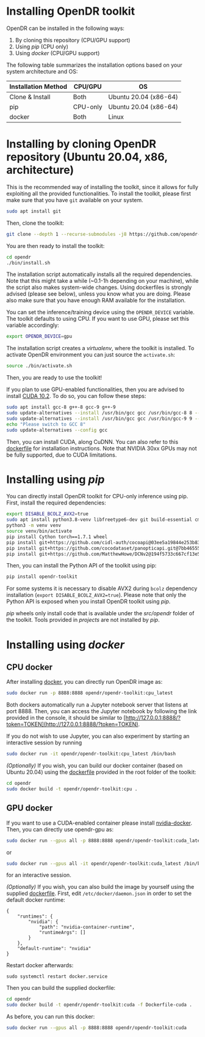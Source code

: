 # Installing OpenDR toolkit

OpenDR can be installed in the following ways:
1. By cloning this repository (CPU/GPU support)
2. Using *pip* (CPU only)
3. Using *docker* (CPU/GPU support)

The following table summarizes the installation options based on your system architecture and OS:

| Installation Method | CPU/GPU  | OS                    |
|---------------------|----------|-----------------------|
| Clone & Install     | Both     | Ubuntu 20.04 (x86-64) |
| pip                 | CPU-only | Ubuntu 20.04 (x86-64) |
| docker              | Both     | Linux                 |


# Installing by cloning OpenDR repository (Ubuntu 20.04, x86, architecture)

This is the recommended way of installing the toolkit, since it allows for fully exploiting all the provided functionalities.
To install the toolkit, please first make sure that you have `git` available on your system.
```bash
sudo apt install git
```
Then, clone the toolkit:
```bash
git clone --depth 1 --recurse-submodules -j8 https://github.com/opendr-eu/opendr
```
You are then ready to install the toolkit:
```bash
cd opendr
./bin/install.sh
```
The installation script automatically installs all the required dependencies.
Note that this might take a while (~0.1-1h depending on your machine), while the script also makes system-wide changes.
Using dockerfiles is strongly advised (please see below), unless you know what you are doing.
Please also make sure that you have enough RAM available for the installation.


You can set the inference/training device using the `OPENDR_DEVICE` variable.
The toolkit defaults to using CPU.
If you want to use GPU, please set this variable accordingly:
```bash
export OPENDR_DEVICE=gpu
```
The installation script creates a *virtualenv*, where the toolkit is installed.
To activate OpenDR environment you can just source the `activate.sh`:
```bash
source ./bin/activate.sh
```
Then, you are ready to use the toolkit!


If you plan to use GPU-enabled functionalities, then you are advised to install [CUDA 10.2](https://developer.nvidia.com/cuda-10.2-download-archive).
To do so, you can follow these steps:
```bash
sudo apt install gcc-8 g++-8 gcc-9 g++-9
sudo update-alternatives --install /usr/bin/gcc gcc /usr/bin/gcc-8 8 --slave /usr/bin/g++ g++ /usr/bin/g++-8
sudo update-alternatives --install /usr/bin/gcc gcc /usr/bin/gcc-9 9 --slave /usr/bin/g++ g++ /usr/bin/g++-9
echo "Please switch to GCC 8"
sudo update-alternatives --config gcc
```
Then, you can install CUDA, along CuDNN.
You can also refer to this [dockerfile](https://github.com/opendr-eu/opendr/blob/master/Dockerfile-cuda) for installation instructions.
Note that NVIDIA 30xx GPUs may not be fully supported, due to CUDA limitations.

# Installing using *pip*

You can directly install OpenDR toolkit for CPU-only inference using pip.
First, install the required dependencies:
```bash
export DISABLE_BCOLZ_AVX2=true
sudo apt install python3.8-venv libfreetype6-dev git build-essential cmake python3-dev
python3 -m venv venv
source venv/bin/activate
pip install Cython torch==1.7.1 wheel
pip install git+https://github.com/cidl-auth/cocoapi@03ee5a19844e253b8365dbbf35c1e5d8ca2e7281#subdirectory=PythonAPI
pip install git+https://github.com/cocodataset/panopticapi.git@7bb4655548f98f3fedc07bf37e9040a992b054b0
pip install git+https://github.com/MatthewHowe/DCNv2@194f5733c667cf13e5bd478a8c5bf27573ffa98c
```
Then, you can install the Python API of the toolkit using pip:
```bash
pip install opendr-toolkit
```
For some systems it is necessary to disable AVX2 during `bcolz` dependency installation (`export DISABLE_BCOLZ_AVX2=true`).
Please note that only the Python API is exposed when you install OpenDR toolkit using *pip*.

*pip* wheels only install code that is available under the *src/opendr* folder of the toolkit.
Tools provided in *projects* are not installed by *pip*.

# Installing using *docker*
## CPU docker
After installing [docker](https://docs.docker.com/engine/install/ubuntu/), you can directly run OpenDR image as:
```bash
sudo docker run -p 8888:8888 opendr/opendr-toolkit:cpu_latest
```
Both dockers automatically run a Jupyter notebook server that listens at port 8888.
Then, you can access the Jupyter notebook by following the link provided in the console, it should be similar to [http://127.0.0.1:8888/?token=TOKEN](http://127.0.0.1:8888/?token=TOKEN).

If you do not wish to use Jupyter, you can also experiment by starting an interactive session by running
```bash
sudo docker run -it opendr/opendr-toolkit:cpu_latest /bin/bash
```

_(Optionally)_ If you wish, you can build our docker container (based on Ubuntu 20.04) using the [dockerfile](/Dockerfile) provided in the root folder of the toolkit:
```bash
cd opendr
sudo docker build -t opendr/opendr-toolkit:cpu .
```

## GPU docker
If you want to use a CUDA-enabled container please install [nvidia-docker](https://github.com/NVIDIA/nvidia-docker).
Then, you can directly use opendr-gpu as:
```bash
sudo docker run --gpus all -p 8888:8888 opendr/opendr-toolkit:cuda_latest
```
or
```bash
sudo docker run --gpus all -it opendr/opendr-toolkit:cuda_latest /bin/bash
```
for an interactive session.

_(Optionally)_ If you wish, you can also build the image by yourself using the supplied [dockerfile](/Dockerfile-cuda).
First, edit `/etc/docker/daemon.json` in order to set the default docker runtime:
```
{
    "runtimes": {
        "nvidia": {
            "path": "nvidia-container-runtime",
            "runtimeArgs": []
        }
    },
    "default-runtime": "nvidia"
}
```
Restart docker afterwards:
```
sudo systemctl restart docker.service
```
Then you can build the supplied dockerfile:
```bash
cd opendr
sudo docker build -t opendr/opendr-toolkit:cuda -f Dockerfile-cuda .
```
As before, you can run this docker:
```bash
sudo docker run --gpus all -p 8888:8888 opendr/opendr-toolkit:cuda
```
